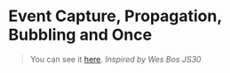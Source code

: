 # Event Capture, Propagation, Bubbling and Once

> You can see it [here](https://karolinedealencar.github.io/event-concepts/).
> *Inspired by Wes Bos JS30*
